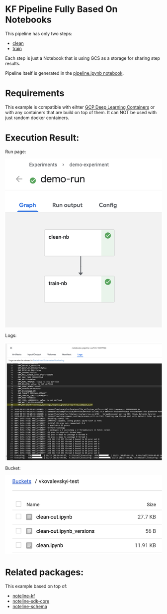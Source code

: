 # KF Pipeline Fully Based On Notebooks

This pipeline has only two steps:
* [clean](./clean.ipynb)
* [train](./train.ipynb)

Each step is just a Notebook that is using GCS as a storage for sharing step results.

Pipeline itself is generated in the [pipeline.ipynb notebook](./pipeline.ipynb).

# Requirements

This example is compatible with eihter [GCP Deep Learning Containers](https://cloud.google.com/ai-platform/deep-learning-containers) or with any containers that are build on top of them. It can NOT be used with just random docker containers.

# Execution Result:

Run page:

![](./pipeline-run.png)

Logs:

![](./logs.png)

Bucket:

![](./bucket.png)

# Related packages:

This example based on top of:
* [noteline-kf](https://github.com/noteline-org/noteline-kf)
* [noteline-sdk-core](https://github.com/noteline-org/noteline-sdk-core)
* [noteline-schema](https://github.com/noteline-org/noteline-schema)
